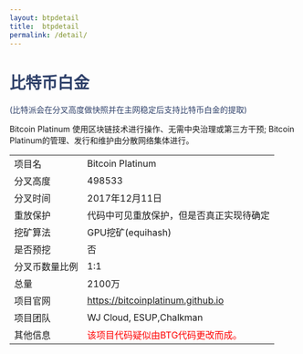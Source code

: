 ```yaml
---
layout: btpdetail
title:  btpdetail
permalink: /detail/
---
```

<h1 style="color: #2F416A">比特币白金</h1>
<p class="summarytxt" style="color: #2F416A">(比特派会在分叉高度做快照并在主网稳定后支持比特币白金的提取)
</p>
<p>Bitcoin Platinum 使用区块链技术进行操作、无需中央治理或第三方干预; Bitcoin Platinum的管理、发行和维护由分散网络集体进行。
</p>

<table class="center">
  <tbody>
    <tr>
        <td class="tablehalf">项目名</td>
        <td class="tablehalf">Bitcoin Platinum</td>
    </tr>
    <tr>
        <td>分叉高度</td>
        <td>498533</td>
    </tr>
    <tr>
        <td>分叉时间</td>
        <td>2017年12月11日</td>
    </tr>
    <tr>
        <td>重放保护</td>
        <td>代码中可见重放保护，但是否真正实现待确定</td>
    </tr>
    <tr>
        <td>挖矿算法</td>
        <td>GPU挖矿(equihash)</td>
    </tr>
    <tr>
        <td>是否预挖</td>
        <td>否</td>
    </tr>
    <tr>
        <td>分叉币数量比例</td>
        <td>1:1</td>
    </tr>
    <tr>
        <td>总量</td>
        <td>2100万</td>
    </tr>
    <tr>
        <td>项目官网</td>
        <td><a href="https://bitcoinplatinum.github.io/">https://bitcoinplatinum.github.io</a></td>
    </tr>
    <tr>
        <td>项目团队</td>
        <td>WJ Cloud, ESUP,Chalkman</td>
    </tr>
    <tr>
        <td>其他信息</td>
        <td style="color:red">该项目代码疑似由BTG代码更改而成。</td>
    </tr>
  </tbody>
</table>
